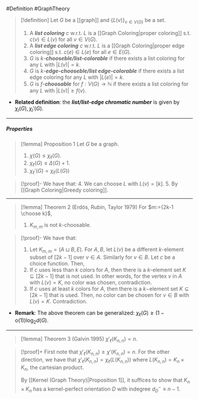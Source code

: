 #Definition #GraphTheory 

> [!definition]
> Let $G$ be a [[graph]] and $\{ L(v) \}_{v\in V(G)}$ be a set.
> 1. A ***list coloring*** $c$ w.r.t. $L$ is a [[Graph Coloring|proper coloring]] s.t. $c(v)\in L(v)$ for all $v\in V(G)$.
> 2. A ***list edge coloring*** $c$ w.r.t. $L$ is a [[Graph Coloring|proper edge coloring]] s.t. $c(e)\in L(e)$ for all $e\in E(G)$.
> 3. $G$ is $k$-***chooseble/list-colorable*** if there exists a list coloring for any $L$ with $\left| L(v) \right|=k$. 
> 4. $G$ is $k$-***edge-chooseble/list edge-colorable*** if there exists a list edge coloring for any $L$ with $\left| L(e) \right|=k$. 
> 5. $G$ is $f$-***choosable*** for $f:V(G)\to \mathbb{N}$ if there exists a list coloring for any $L$ with $\left| L(v) \right|\geq f(v)$.
- **Related definition**: the ***list/list-edge chromatic number*** is given by $\chi_{l}(G),\chi_{l}'(G)$. 
---
##### Properties
> [!lemma] Proposition 1
> Let $G$ be a graph. 
> 1. $\chi(G)\leq \chi_{\ell}(G)$.
> 2. $\chi_{\ell}(G)\leq \Delta(G)+1$.
> 3. $\chi_{\ell}'(G)=\chi_{\ell}(L(G))$

> [!proof]-
> We have that:
> 4. We can choose $L$ with $L(v)=[k]$. 
> 5. By [[Graph Coloring|Greedy coloring]].
---
> [!lemma] Theorem 2 (Erdös, Rubin, Taylor 1979)
> For $m:={2k-1 \choose k}$,
> 1. $K_{m,m}$ is not $k$-choosable.

> [!proof]-
> We have that:
> 1. Let $K_{m,m}=(A\sqcup B, E)$. For $A,B$, let $L(v)$ be a different $k$-element subset of $[2k-1]$ over $v\in A$. Similarly for $v\in B$. Let $c$ be a choice function. Then, 
> 	1. If $c$ uses less than $k$ colors for $A$, then there is a $k$-element set $K\subseteq [2k-1]$ that is not used. In other words, for the vertex $v$ in $A$ with $L(v)=K$, no color was chosen, contradiction.
> 	2. If $c$ uses at least $k$ colors for $A$, then there is a $k-$element set $K\subseteq[2k-1]$ that is used. Then, no color can be chosen for $v\in B$ with $L(v)=K$. Contradiction.

- **Remark**: The above theorem can be generalized: $\chi_{\ell}(G)\geq (1-\text{o}(1))\log_{2}d(G)$.

---
> [!lemma] Theorem 3 (Galvin 1995)
> $\chi'_{\ell}(K_{n,n})=n$. 

> [!proof]+
> First note that $\chi'_{\ell}(K_{n,n})\geq \chi'(K_{n,n})=n$. For the other direction, we have that $\chi'_{\ell}(K_{n,n})=\chi_{\ell}(L(K_{n,n}))$ where $L(K_{n,n})=K_{n}\times K_{n}$, the cartesian product. 
> 
> By [[Kernel (Graph Theory)|Proposition 1]], it suffices to show that $K_{n}\times K_{n}$ has a kernel-perfect orientation $D$ with indegree $d^-_{D}\equiv n-1$. 
